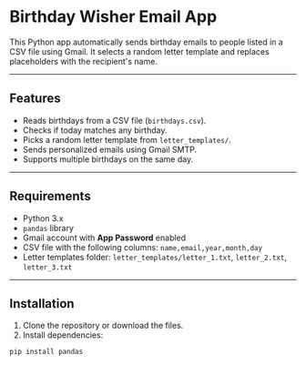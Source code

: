 # Birthday Wisher Email App

This Python app automatically sends birthday emails to people listed in a CSV file using Gmail. It selects a random letter template and replaces placeholders with the recipient's name.

---

## Features

- Reads birthdays from a CSV file (`birthdays.csv`).
- Checks if today matches any birthday.
- Picks a random letter template from `letter_templates/`.
- Sends personalized emails using Gmail SMTP.
- Supports multiple birthdays on the same day.

---

## Requirements

- Python 3.x
- `pandas` library
- Gmail account with **App Password** enabled
- CSV file with the following columns: `name,email,year,month,day`
- Letter templates folder: `letter_templates/letter_1.txt`, `letter_2.txt`, `letter_3.txt`

---

## Installation

1. Clone the repository or download the files.
2. Install dependencies:

```bash
pip install pandas
